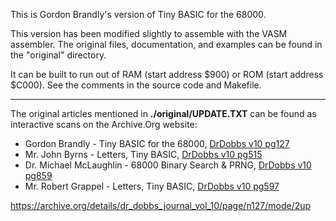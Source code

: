 This is Gordon Brandly's version of Tiny BASIC for the 68000.

This version has been modified slightly to assemble with the VASM
assembler. The original files, documentation, and examples can be
found in the "original" directory.

It can be built to run out of RAM (start address $900) or ROM (start
address $C000). See the comments in the source code and Makefile.

----

The original articles mentioned in **./original/UPDATE.TXT** can be found as interactive scans on the Archive.Org website:
* Gordon Brandly - Tiny BASIC for the 68000, [DrDobbs v10 pg127][tbi68k0]
* Mr. John Byrns - Letters, Tiny BASIC, [DrDobbs v10 pg515][tbi68k1]
* Dr. Michael
McLaughlin - 68000 Binary Search & PRNG, [DrDobbs v10 pg859][tbi68k2]
* Mr. Robert Grappel - Letters, Tiny BASIC, [DrDobbs v10 pg597][tbi68k3]

<https://archive.org/details/dr_dobbs_journal_vol_10/page/n127/mode/2up>

[tbi68k0]: https://archive.org/details/dr_dobbs_journal_vol_10/page/n127/mode/2up
[tbi68k1]: https://archive.org/details/dr_dobbs_journal_vol_10/page/n515/mode/2up
[tbi68k2]: https://archive.org/details/dr_dobbs_journal_vol_10/page/n859/mode/2up
[tbi68k3]: https://archive.org/details/dr_dobbs_journal_vol_10/page/n597/mode/2up
